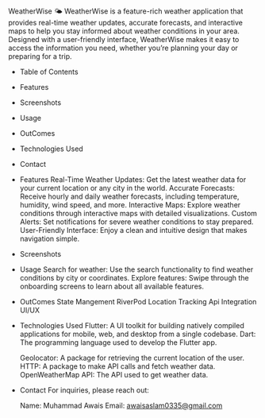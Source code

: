 WeatherWise 🌤️
WeatherWise is a feature-rich weather application that provides real-time weather updates, accurate forecasts, and interactive maps to help you stay informed about weather conditions in your area. Designed with a user-friendly interface, WeatherWise makes it easy to access the information you need, whether you’re planning your day or preparing for a trip.
- Table of Contents
- Features
- Screenshots
- Usage
- OutComes
- Technologies Used
- Contact

- Features
  Real-Time Weather Updates: Get the latest weather data for your current location or any city in the world.
  Accurate Forecasts: Receive hourly and daily weather forecasts, including temperature, humidity, wind speed, and more.
  Interactive Maps: Explore weather conditions through interactive maps with detailed visualizations.
  Custom Alerts: Set notifications for severe weather conditions to stay prepared.
  User-Friendly Interface: Enjoy a clean and intuitive design that makes navigation simple.
  
- Screenshots

- Usage
  Search for weather: Use the search functionality to find weather conditions by city or coordinates.
  Explore features: Swipe through the onboarding screens to learn about all available features.

- OutComes
  State Mangement RiverPod
  Location Tracking
  Api Integration
  UI/UX
    
- Technologies Used
  Flutter: A UI toolkit for building natively compiled applications for mobile, web, and desktop from a single codebase.
  Dart: The programming language used to develop the Flutter app.
  
  Geolocator: A package for retrieving the current location of the user.
  HTTP: A package to make API calls and fetch weather data.
  OpenWeatherMap API: The API used to get weather data.
  


- Contact
  For inquiries, please reach out:

  Name: Muhammad Awais
  Email: awaisaslam0335@gmail.com
